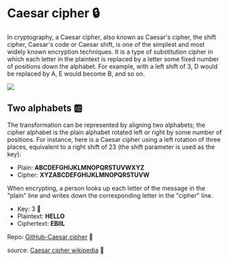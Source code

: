 # Caesar cipher 🔒

In cryptography, a Caesar cipher, also known as Caesar's cipher, the shift cipher, Caesar's code or Caesar shift, is one of the simplest and most widely known encryption techniques. It is a type of substitution cipher in which each letter in the plaintext is replaced by a letter some fixed number of positions down the alphabet. For example, with a left shift of 3, D would be replaced by A, E would become B, and so on.

![](https://upload.wikimedia.org/wikipedia/commons/4/4a/Caesar_cipher_left_shift_of_3.svg)

## Two alphabets 🆎

The transformation can be represented by aligning two alphabets; the cipher alphabet is the plain alphabet rotated left or right by some number of positions. For instance, here is a Caesar cipher using a left rotation of three places, equivalent to a right shift of 23 (the shift parameter is used as the key):

- Plain:    __ABCDEFGHIJKLMNOPQRSTUVWXYZ__
- Cipher:   __XYZABCDEFGHIJKLMNOPQRSTUVW__

When encrypting, a person looks up each letter of the message in the "plain" line and writes down the corresponding letter in the "cipher" line.

- Key: 3 🔑
- Plaintext:  __HELLO__
- Ciphertext: __EBIIL__

Repo: [GitHub-Caesar cipher](https://github.com/c4rlosc7/wiki/tree/master/CaesarCipher) 🔗

source: [Caesar cipher wikipedia](https://en.wikipedia.org/wiki/Caesar_cipher) 🔗

